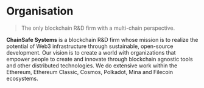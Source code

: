 # Organisation

> The only blockchain R&D firm with a multi-chain perspective.

**ChainSafe Systems** is a blockchain R&D firm whose mission is to realize the potential of Web3 infrastructure through sustainable, open-source development. Our vision is to create a world with organizations that empower people to create and innovate through blockchain agnostic tools and other distributed technologies. We do extensive work within the Ethereum, Ethereum Classic, Cosmos, Polkadot, Mina and Filecoin ecosystems. 